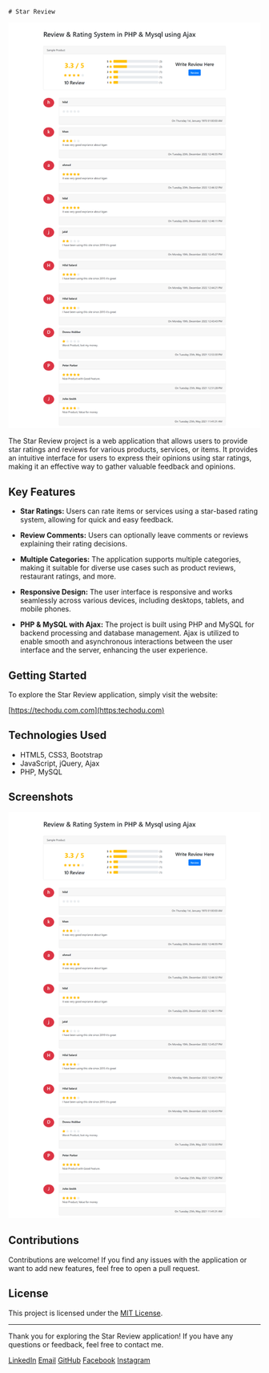     # Star Review

![Star Review](star-review-hilalsalarzi.png) <!-- You can add an image or screenshot of your project here -->

The Star Review project is a web application that allows users to provide star ratings and reviews for various products, services, or items. It provides an intuitive interface for users to express their opinions using star ratings, making it an effective way to gather valuable feedback and opinions.

## Key Features

- **Star Ratings:** Users can rate items or services using a star-based rating system, allowing for quick and easy feedback.

- **Review Comments:** Users can optionally leave comments or reviews explaining their rating decisions.

- **Multiple Categories:** The application supports multiple categories, making it suitable for diverse use cases such as product reviews, restaurant ratings, and more.

- **Responsive Design:** The user interface is responsive and works seamlessly across various devices, including desktops, tablets, and mobile phones.

- **PHP & MySQL with Ajax:** The project is built using PHP and MySQL for backend processing and database management. Ajax is utilized to enable smooth and asynchronous interactions between the user interface and the server, enhancing the user experience.

## Getting Started

To explore the Star Review application, simply visit the website:

[https://techodu.com.com](https:techodu.com)

## Technologies Used

- HTML5, CSS3, Bootstrap
- JavaScript, jQuery, Ajax
- PHP, MySQL


## Screenshots

![Star Review Screenshot](star-review-hilalsalarzi.png)
<!-- Add more screenshots if applicable -->

## Contributions

Contributions are welcome! If you find any issues with the application or want to add new features, feel free to open a pull request.

## License

This project is licensed under the [MIT License](LICENSE).

---

Thank you for exploring the Star Review application! If you have any questions or feedback, feel free to contact me.

[LinkedIn](https://www.linkedin.com/in/hilalsalarzi)
[Email](mailto:hilalahamdsalarzi@gmail.com)
[GitHub](https://github.com/hilalsalarzi)
[Facebook](https://www.facebook.com/hilalsalarzi)
[Instagram](https://www.instagram.com/hilalsalarzi)
